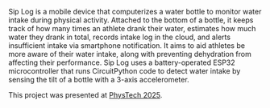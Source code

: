 <!-- p align="center">
  <img src="images/logo.jpg" width="750" />
</p -->

Sip Log is a mobile device that computerizes a water bottle to monitor water intake during physical activity. Attached to the bottom of a bottle, it keeps track of how many times an athlete drank their water, estimates how much water they drank in total, records intake log in the cloud, and alerts insufficient intake via smartphone notification. It aims to aid athletes be more aware of their water intake, along with preventing dehydration from affecting their performance. Sip Log uses a battery-operated ESP32 microcontroller that runs CircuitPython code to detect water intake by sensing the tilt of a bottle with a 3-axis accelerometer. 

This project was presented at [PhysTech 2025](https://phystech2025.devpost.com/). 

